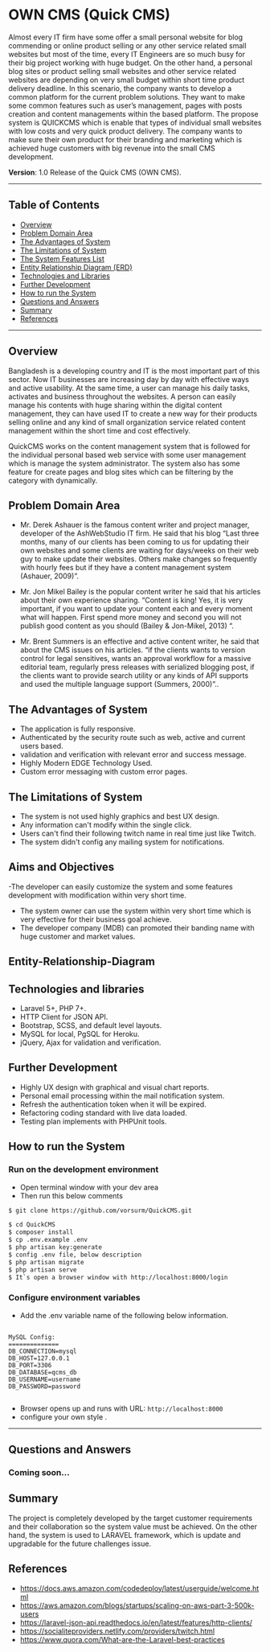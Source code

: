 # OWN CMS (Quick CMS)

Almost every IT firm have some offer a small personal website for blog commending or online product selling or any other service related small websites but most of the time, every IT Engineers are so much busy for their big project working with huge budget. On the other hand, a personal blog sites or product selling small websites and other service related websites are depending on very small budget within short time product delivery deadline. In this scenario, the company wants to develop a common platform for the current problem solutions. They want to make some common features such as user’s management, pages with posts creation and content managements within the based platform. The propose system is QUICKCMS which is enable that types of individual small websites with low costs and very quick product delivery. The company wants to make sure their own product for their branding and marketing which is achieved huge customers with big revenue into the small CMS development.

**Version**: 1.0 Release of the Quick CMS (OWN CMS).

---

## Table of Contents

- [Overview](#overview)
- [Problem Domain Area](#problem-Domain-Area)
- [The Advantages of System](#The-Advantages-of-System)
- [The Limitations of System](#The-Limitations-of-System)
- [The System Features List](#system-features-list)
- [Entity Relationship Diagram (ERD)](#Entity-Relationship-Diagram)
- [Technologies and Libraries](#technologies-and-libraries)
- [Further Development](#further-development)
- [How to run the System](#how-to-run-the-system)
- [Questions and Answers](#questions-and-answers)
- [Summary](#summary)
- [References](#references)

---

## Overview

Bangladesh is a developing country and IT is the most important part of this sector. Now IT businesses are increasing day by day with effective ways and active usability. At the same time, a user can manage his daily tasks, activates and business throughout the websites. A person can easily manage his contents with huge sharing within the digital content management, they can have used IT to create a new way for their products selling online and any kind of small organization service related content management within the short time and cost effectively. 

QuickCMS works on the content management system that is followed for the individual personal based web service with some user management which is manage the system administrator. The system also has some feature for create pages and blog sites which can be filtering by the 
category with dynamically.

## Problem Domain Area

- Mr. Derek Ashauer is the famous content writer and project manager, developer of
the AshWebStudio IT firm. He said that his blog “Last three months, many of our clients has been coming to us for updating their own websites and some clients are waiting for days/weeks on their web guy to make update their websites. Others make changes so frequently with hourly fees but if they have a content management system (Ashauer, 2009)”.

- Mr. Jon Mikel Bailey is the popular content writer he said that his articles about their
own experience sharing. “Content is king! Yes, it is very important, if you want to update your content each and every moment what will happen. First spend more money and second you will not publish good content as you should (Bailey & Jon-Mikel, 2013) “.

- Mr. Brent Summers is an effective and active content writer, he said that about the
CMS issues on his articles. “if the clients wants to version control for legal sensitives, wants an approval workflow for a massive editorial team, regularly press releases with serialized blogging post, if the clients want to provide search utility or any kinds of API supports and used the multiple language support (Summers, 2000)”..

## The Advantages of System

- The application is fully responsive.
- Authenticated by the security route such as web, active and current users based.
- validation and verification with relevant error and success message.
- Highly Modern EDGE Technology Used.
- Custom error messaging with custom error pages.

## The Limitations of System

- The system is not used highly graphics and best UX design.
- Any information can't modify within the single click.
- Users can't find their following twitch name in real time just like Twitch.
- The system didn't config any mailing system for notifications.

## Aims and Objectives

-The developer can easily customize the system and some features
development with modification within very short time.
- The system owner can use the system within very short time which is very
effective for their business goal achieve.
- The developer company (MDB) can promoted their banding name with huge
customer and market values.

## Entity-Relationship-Diagram

<!-- ![arc](erd_diagram.jpg?raw=true 'ERD_Diagram') -->

## Technologies and libraries

- Laravel 5+, PHP 7+.
- HTTP Client for JSON API.
- Bootstrap, SCSS, and default level layouts.
- MySQL for local, PgSQL for Heroku.
- jQuery, Ajax for validation and verification.

## Further Development

- Highly UX design with graphical and visual chart reports.
- Personal email processing within the mail notification system.
- Refresh the authentication token when it will be expired.
- Refactoring coding standard with live data loaded.
- Testing plan implements with PHPUnit tools.

## How to run the System

### Run on the development environment

- Open terminal window with your dev area
- Then run this below comments

```sh
$ git clone https://github.com/vorsurm/QuickCMS.git

$ cd QuickCMS
$ composer install
$ cp .env.example .env
$ php artisan key:generate
$ config .env file, below description
$ php artisan migrate
$ php artisan serve
$ It`s open a browser window with http://localhost:8000/login

```

### Configure environment variables

- Add the .env variable name of the following below information.

```

MySQL Config:
==============
DB_CONNECTION=mysql
DB_HOST=127.0.0.1
DB_PORT=3306
DB_DATABASE=qcms_db
DB_USERNAME=username
DB_PASSWORD=password


```

- Browser opens up and runs with URL: `http://localhost:8000`
- configure your own style .

---

## Questions and Answers

### Coming soon... 

## Summary

The project is completely developed by the target customer requirements and their
collaboration so the system value must be achieved. On the other hand, the system is
used to LARAVEL framework, which is update and upgradable for the future
challenges issue.

## References

- https://docs.aws.amazon.com/codedeploy/latest/userguide/welcome.html
- https://aws.amazon.com/blogs/startups/scaling-on-aws-part-3-500k-users
- https://laravel-json-api.readthedocs.io/en/latest/features/http-clients/
- https://socialiteproviders.netlify.com/providers/twitch.html
- https://www.quora.com/What-are-the-Laravel-best-practices
